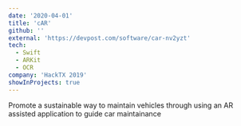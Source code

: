 ```yaml
---
date: '2020-04-01'
title: 'cAR'
github: ''
external: 'https://devpost.com/software/car-nv2yzt'
tech:
  - Swift
  - ARKit
  - OCR
company: 'HackTX 2019'
showInProjects: true
---
```


Promote a sustainable way to maintain vehicles through using an AR assisted application to guide car maintainance
